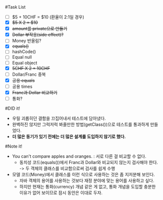 #Task List
- [ ] $5 + 10CHF = $10 (환율이 2:1일 경우)
- [x] ~~$5 X 2 = $10~~
- [x] ~~amount를 private으로 만들기~~
- [x] ~~Dollar 부작용(side effect)?~~
- [ ] Money 반올림?
- [x] ~~equals()~~
- [ ] hashCode()
- [ ] Equal null
- [ ] Equal object
- [x] ~~5CHF X 2 = 10CHF~~
- [ ] Dollar/Franc 중복
- [x] ~~공용 equals~~
- [ ] 공용 times
- [x] ~~Franc과 Dollar 비교하기~~
- [ ] 통화?

#DID it!
- 우릴 괴롭히던 결함을 끄집어내서 테스트에 담아냈다.
- 완벽하진 않지만 그럭저럭 봐줄만한 방법(getClass())으로 테스트를 통과하게 만들었다.
- **더 많은 동기가 있기 전에는 더 많은 설계를 도입하지 않기로 했다.**

#Note it!
- You can't compare apples and oranges. : 서로 다른 걸 비교할 수 없다. 
    - 동치성 코드(equals())에서 Franc과 Dollar와 비교되지 않는지 검사해야 한다.
      -> 두 객체의 클래스를 비교함으로써 검사를 쉽게 수행 
- 모델 코드(Money)에서 클래스를 이런 식으로 사용하는 것은 좀 지저분해 보인다.
    - 자바 객체의 용어를 사용하는 것보다 재정 분야에 맞는 용어를 사용하고 싶다.
    - 하지만 현재는 통화(currency) 개념 같은 게 없고, 통화 개념을 도입할 충분한 이유가 없어 보이므로 잠시 동안은 이대로 두자.
    
